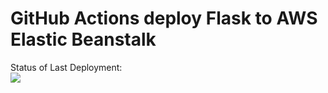 # GitHub Actions deploy Flask to AWS Elastic Beanstalk




Status of Last Deployment:<br>
<img src="https://github.com/VoroninAA/github-actions/workflows/aws-pipeline/badge.svg?branch=main"><br>